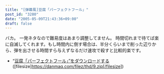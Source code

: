 ```yaml
---
title: "[弾幕風]豆腐「パーフェクトフール」"
post_id: "3280"
date: "2005-05-09T21:43:36+09:00"
draft: false
---
```



バカ。 一発ネタなので難易度はあまり調整してません。  時間切れまで待てば楽に自滅してくれます。もし時間内に倒す場合は、半分くらいまで削った辺りから、弾を出させる時間すら与えずなるだけ速攻で殺すと比較的楽です。

  * “[豆腐「パーフェクトフール」”をダウンロードする](/filez/thd/9.zip)([filesize]https://danmaq.com/filez/thd/9.zip[/filesize])
